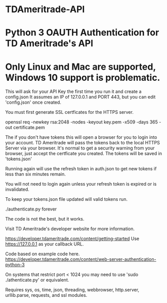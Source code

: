 # TDAmeritrade-API
# Python 3 OAUTH Authentication for TD Ameritrade's API
# Only Linux and Mac are supported, Windows 10 support is problematic.

 This will ask for your API Key the first time you run it and create a config.json
 It assumes an IP of 127.0.0.1 and PORT 443, but you can edit 'config.json' once created.

 You must first generate SSL certficates for the HTTPS server.

 openssl req -newkey rsa:2048 -nodes -keyout key.pem -x509 -days 365 -out certificate.pem

 The if you don't have tokens this will open a browser for you to login into your account.
 TD Ameritrade will pass the tokens back to the local HTTPS Server via your browser.
 It's normal to get a security warning from your browser, just accept the certficate you created.
 The tokens will be saved in 'tokens.json'

 Running again will use the refresh token in auth.json to get new tokens if less than six minutes remain.

 You will not need to login again unless your refresh token is expired or is invalidated.

 To keep your tokens.json file updated will valid tokens run.

 ./authenticate.py forever 

 The code is not the best, but it works.

 Visit TD Ameritrade's developer website for more information.

 https://developer.tdameritrade.com/content/getting-started
 Use https://127.0.0.1 as your callback URL.

 Code based on example code here.
 https://developer.tdameritrade.com/content/web-server-authentication-python-3

 On systems that restrict port < 1024 you may need to use 'sudo ./athenticate.py' or equivalent. 

 Requires sys, os, time, json, threading, webbrowser, http.server, urllib.parse, requests, and ssl modules.

